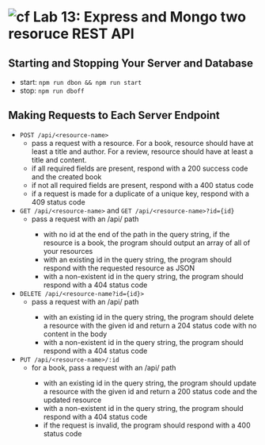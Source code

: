 ![cf](https://i.imgur.com/7v5ASc8.png) Lab 13: Express and Mongo two resoruce REST API
======

## Starting and Stopping Your Server and Database
* start: `npm run dbon && npm run start`
* stop: `npm run dboff`

## Making Requests to Each Server Endpoint
* `POST /api/<resource-name>`
  * pass a request with a resource. For a book, resource should have at least a title and author. For a review, resource should have at least a title and content.
  * if all required fields are present, respond with a 200 success code and the created book
  * if not all required fields are present, respond with a 400 status code
  * if a request is made for a duplicate of a unique key, respond with a 409 status code
* `GET /api/<resource-name>` and `GET /api/<resource-name>?id={id}`
  * pass a request with an /api/<resource-name> path
    * with no id at the end of the path in the query string, if the resource is a book, the program should output an array of all of your resources
    * with an existing id in the query string, the program should respond with the requested resource as JSON
    * with a non-existent id in the query string, the program should respond with a 404 status code
* `DELETE /api/<resource-name?id={id}>`
  * pass a request with an /api/<resource-name> path
    * with an existing id in the query string, the program should delete a resource with the given id and return a 204 status code with no content in the body
    *  with a non-existent id in the query string, the program should respond with a 404 status code
* `PUT /api/<resource-name>/:id`    
  * for a book, pass a request with an /api/<resource-name> path
    * with an existing id in the query string, the program should update a resource with the given id and return a 200 status code and the updated resource
    * with a non-existent id in the query string, the program should respond with a 404 status code
    * if the request is invalid, the program should respond with a 400 status code
